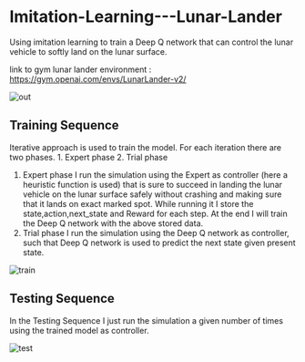 # Imitation-Learning---Lunar-Lander
Using imitation learning to train a Deep Q network that can control the lunar vehicle to softly land on the lunar surface.

link to gym lunar lander environment : https://gym.openai.com/envs/LunarLander-v2/

![out](https://user-images.githubusercontent.com/51358612/167246686-9dc16dad-9e3e-400c-b54b-1b112ba26b0b.gif)

## Training Sequence
Iterative approach is used to train the model.
For each iteration there are two phases. 1. Expert phase  2. Trial phase
1. Expert phase
      I run the simulation using the Expert as controller (here a heuristic function is used) that is sure to succeed in landing the lunar vehicle on         the lunar surface safely without crashing and making sure that it lands on exact marked spot.
      While running it I store the state,action,next_state and Reward for each step.
      At the end I will train the Deep Q network with the above stored data.
2. Trial phase
      I run the simulation using the Deep Q network as controller, such that Deep Q network is used to predict the next state given present state.
      
![train](https://user-images.githubusercontent.com/51358612/167430113-d6866cad-7b4f-4ff1-bde2-05e9e029af66.gif)

## Testing Sequence
In the Testing Sequence I just run the simulation a given number of times using the trained model as controller.

![test](https://user-images.githubusercontent.com/51358612/167430220-e5bd8eb5-f0dc-4a92-ad5d-7480946a4c90.gif)
